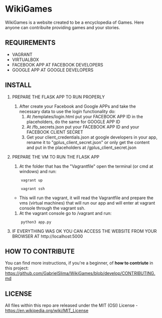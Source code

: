# WikiGames
WikiGames is a website created to be a encyclopedia of Games.
Here anyone can contribuite providing games and your stories.

## REQUIREMENTS
*  VAGRANT
*  VIRTUALBOX
*  FACEBOOK APP AT FACEBOOK DEVELOPERS
*  GOOGLE APP AT GOOGLE DEVELOPERS

## INSTALL
1. PREPARE THE FLASK APP TO RUN PROPERLY
    1. After create your Facebook and Google APPs and take the necessary data to use the login functionality do:
        1. At /templates/login.html put your FACEBOOK APP ID in the placeholders, do the same for GOOGLE APP ID
        1. At /fb_secrets.json put your FACEBOOK APP ID and your FACEBOOK CLIENT SECRET
        1. Get your client_credentials.json at google developers in your app, rename it to "gplus_client_secret.json" or only get the content and put in the placeholders at /gplus_client_secret.json

1. PREPARE THE VM TO RUN THE FLASK APP
    1. At the folder that has the "Vagrantfile" open the terminal (or cmd at windows) and run:
    ```
        vagrant up

        vagrant ssh
    ```
    * This will run the vagrant, it will read the Vagrantfile and prepare the vms (virtual machines) that will run our app and will enter at vagrant console through the vagrant ssh.
    1. At the vagrant console go to /vagrant and run:
    ```
        python3 app.py
    ```
1. IF EVERYTHING WAS OK YOU CAN ACCESS THE WEBSITE FROM YOUR BROWSER AT http://localhost:5000

## HOW TO CONTRIBUTE 
You can find more instructions, if you're a beginner, of **how to contriute** in this project: https://github.com/GabrielSlima/WikiGames/blob/develop/CONTRIBUTING.md

## LICENSE

All files within this repo are released under the MIT (OSI) License - https://en.wikipedia.org/wiki/MIT_License

